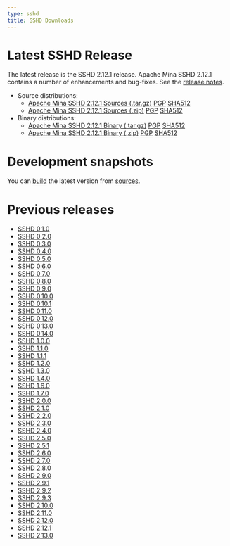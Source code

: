 ```yaml
---
type: sshd
title: SSHD Downloads
---
```


# Latest SSHD Release

The latest release is the SSHD 2.12.1 release.
Apache Mina SSHD 2.12.1 contains a number of enhancements and bug-fixes. See the [release notes](download_2.12.1.md).

* Source distributions:
    * [Apache Mina SSHD 2.12.1 Sources (.tar.gz)](https://www.apache.org/dyn/closer.lua/mina/sshd/2.12.1/apache-sshd-2.12.1-src.tar.gz) [PGP](https://www.apache.org/dist/mina/sshd/2.12.1/apache-sshd-2.12.1-src.tar.gz.asc) [SHA512](https://www.apache.org/dist/mina/sshd/2.12.1/apache-sshd-2.12.1-src.tar.gz.sha512)
    * [Apache Mina SSHD 2.12.1 Sources (.zip)](https://www.apache.org/dyn/closer.lua/mina/sshd/2.12.1/apache-sshd-2.12.1-src.zip) [PGP](https://www.apache.org/dist/mina/sshd/2.12.1/apache-sshd-2.12.1-src.zip.asc) [SHA512](https://www.apache.org/dist/mina/sshd/2.12.1/apache-sshd-2.12.1-src.zip.sha512)
* Binary distributions:
    * [Apache Mina SSHD 2.12.1 Binary (.tar.gz)](https://www.apache.org/dyn/closer.lua/mina/sshd/2.12.1/apache-sshd-2.12.1.tar.gz) [PGP](https://www.apache.org/dist/mina/sshd/2.12.1/apache-sshd-2.12.1.tar.gz.asc) [SHA512](https://www.apache.org/dist/mina/sshd/2.12.1/apache-sshd-2.12.1.tar.gz.sha512)
    * [Apache Mina SSHD 2.12.1 Binary (.zip)](https://www.apache.org/dyn/closer.lua/mina/sshd/2.12.1/apache-sshd-2.12.1.zip) [PGP](https://www.apache.org/dist/mina/sshd/2.12.1/apache-sshd-2.12.1.zip.asc) [SHA512](https://www.apache.org/dist/mina/sshd/2.12.1/apache-sshd-2.12.1.zip.sha512)

# Development snapshots

You can [build](building.html) the latest version from [sources](sources.html).

# Previous releases

* [SSHD 0.1.0](download_0.1.0.html)
* [SSHD 0.2.0](download_0.2.0.html)
* [SSHD 0.3.0](download_0.3.0.html)
* [SSHD 0.4.0](download_0.4.0.html)
* [SSHD 0.5.0](download_0.5.0.html)
* [SSHD 0.6.0](download_0.6.0.html)
* [SSHD 0.7.0](download_0.7.0.html)
* [SSHD 0.8.0](download_0.8.0.html)
* [SSHD 0.9.0](download_0.9.0.html)
* [SSHD 0.10.0](download_0.10.0.html)
* [SSHD 0.10.1](download_0.10.1.html)
* [SSHD 0.11.0](download_0.11.0.html)
* [SSHD 0.12.0](download_0.12.0.html)
* [SSHD 0.13.0](download_0.13.0.html)
* [SSHD 0.14.0](download_0.14.0.html)
* [SSHD 1.0.0](download_1.0.0.html)
* [SSHD 1.1.0](download_1.1.0.html)
* [SSHD 1.1.1](download_1.1.1.html)
* [SSHD 1.2.0](download_1.2.0.html)
* [SSHD 1.3.0](download_1.3.0.html)
* [SSHD 1.4.0](download_1.4.0.html)
* [SSHD 1.6.0](download_1.6.0.html)
* [SSHD 1.7.0](download_1.7.0.html)
* [SSHD 2.0.0](download_2.0.0.html)
* [SSHD 2.1.0](download_2.1.0.html)
* [SSHD 2.2.0](download_2.2.0.html)
* [SSHD 2.3.0](download_2.3.0.html)
* [SSHD 2.4.0](download_2.4.0.html)
* [SSHD 2.5.0](download_2.5.0.html)
* [SSHD 2.5.1](download_2.5.1.html)
* [SSHD 2.6.0](download_2.6.0.html)
* [SSHD 2.7.0](download_2.7.0.html)
* [SSHD 2.8.0](download_2.8.0.html)
* [SSHD 2.9.0](download_2.9.0.html)
* [SSHD 2.9.1](./download_2.9.1.html)
* [SSHD 2.9.2](./download_2.9.2.html)
* [SSHD 2.9.3](./download_2.9.3.html)
* [SSHD 2.10.0](./download_2.10.0.html)
* [SSHD 2.11.0](./download_2.11.0.html)
* [SSHD 2.12.0](./download_2.12.0.html)
* [SSHD 2.12.1](./download_2.12.1.html)
* [SSHD 2.13.0](./download_2.13.0.html)


